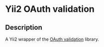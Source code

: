 # Yii2 OAuth validation

## Description
A Yii2 wrapper of the [OAuth validation](https://github.com/Kolyunya/oauth2-validation) library.